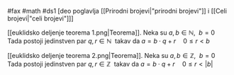 #fax #math #ds1 [deo poglavlja [[Prirodni brojevi|"prirodni brojevi"]] i [[Celi brojevi|"celi brojevi"]]]
$\:$

[[euklidsko deljenje teorema 1.png|Teorema]]. Neka su $a,\, b \in \mathbb{N},\ \ b=0$
Tada postoji jedinstven par $q,\,r\in \mathbb{N}\:$ takav da $a = b\cdot q + r \quad 0\leqslant r<b$

[[euklidsko deljenje teorema 2.png|Teorema]]. Neka su $a,\, b \in \mathbb{Z},\ \ b=0$
Tada postoji jedinstven par $q,\,r\in \mathbb{Z}\:$ takav da $a = b\cdot q + r \quad 0\leqslant r<|b|$